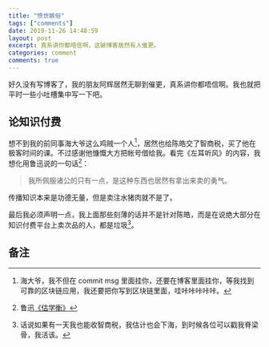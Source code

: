 ```yaml
---
title: "愤世嫉俗"
tags: ["comments"]
date: 2019-11-26 14:48:59
layout: post
excerpt: 真系讲你都唔信啊，这破博客居然有人催更。
categories: comment
comments: true
---
```


好久没有写博客了，我的朋友阿辉居然无聊到催更，真系讲你都唔信啊。我也就把平时一些小吐槽集中写一下吧。

## 论知识付费 ##

想不到我的前同事海大爷这么鸡贼一个人[^1]，居然也给陈皓交了智商税，买了他在极客时间的课。不过感谢他慷慨大方把帐号借给我。看完《左耳听风》的内容，我想化用鲁迅说的一句话[^2]：

> 我所佩服诸公的只有一点，是这种东西也居然有拿出来卖的勇气。

传播知识本来是功德无量，但是卖注水猪肉就不是了。

最后我必须声明一点，我上面那些刻薄的话并不是针对陈皓，而是在说绝大部分在知识付费平台上卖次品的人，都是垃圾[^3]。

## 备注 ##

[^1]: 海大爷，我不但在 commit msg 里面挂你，还要在博客里面挂你，等我找到可靠的区块链应用，我还要把你写到区块链里面，哇咔咔咔咔咔。

[^2]: 鲁迅[《估学衡》](https://zh.wikisource.org/zh/%E4%BC%B0%E3%80%8A%E5%AD%B8%E8%A1%A1%E3%80%8B)

[^3]: 话说如果有一天我也能收智商税，我估计也会下海，到时候各位可以戳我脊梁骨，我活该。
